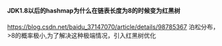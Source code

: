 


#### JDK1.8以后的hashmap为什么在链表长度为8的时候变为红黑树
https://blog.csdn.net/baidu_37147070/article/details/98785367
泊松分布，>8的概率极小,为了解决这种极端情况，引入红黑树优化

